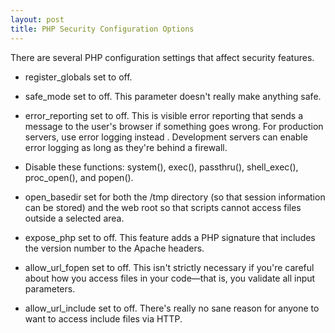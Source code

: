 ```yaml
---
layout: post
title: PHP Security Configuration Options
---
```


There are several PHP configuration settings that affect security features. 

* register_globals set to off.

* safe_mode set to off. This parameter doesn't really make anything safe.

* error_reporting set to off. This is visible error reporting that sends a message to the user's browser if something goes wrong. For production servers, use error logging instead . Development servers can enable error logging as long as they're behind a firewall.

* Disable these functions: system(), exec(), passthru(), shell_exec(), proc_open(), and popen(). 

* open_basedir set for both the /tmp directory (so that session information can be stored) and the web root so that scripts cannot access files outside a selected area.

* expose_php set to off. This feature adds a PHP signature that includes the version number to the Apache headers. 

* allow_url_fopen set to off. This isn't strictly necessary if you're careful about how you access files in your code—that is, you validate all input parameters.

* allow_url_include set to off. There's really no sane reason for anyone to want to access include files via HTTP.